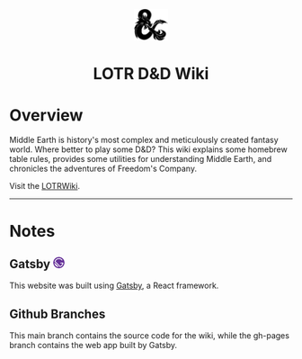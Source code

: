 <p align = "center">
    <img alt = "D&D" src = "src/assets/dragon_ampersand.svg" width = "60"/>
</p>
<h1 align = "center">
    LOTR D&D Wiki
</h1>

# Overview

Middle Earth is history's most complex and meticulously created fantasy world. Where better to play some D&D?
This wiki explains some homebrew table rules, provides some utilities for understanding Middle Earth, and chronicles the 
adventures of Freedom's Company.

Visit the <a href = "https://timtwigg.github.io/lotrwiki" target = "_blank">LOTRWiki</a>.

---

# Notes

## Gatsby <img alt = "Gatsby" src = "src/assets/icon.png" width = "20"/>

This website was built using <a href = "https://www.gatsbyjs.com/" target = "_blank">Gatsby</a>, a React framework.

## Github Branches

This main branch contains the source code for the wiki, while the gh-pages branch contains the web app built by Gatsby.
